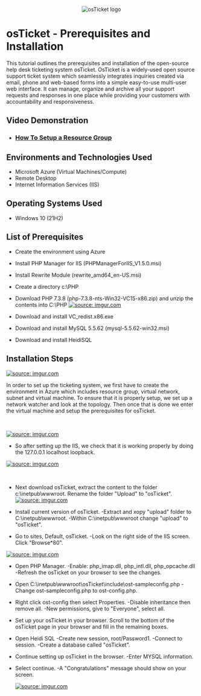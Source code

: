 <p align="center">
<img src="https://i.imgur.com/Clzj7Xs.png" alt="osTicket logo"/>
</p>

<h1>osTicket - Prerequisites and Installation</h1>
This tutorial outlines the prerequisites and installation of the open-source help desk ticketing system osTicket. OsTicket is a widely-used open source support ticket system which seamlessly integrates inquiries created via email, phone and web-based forms into a simple easy-to-use multi-user web interface. It can manage, organize and archive all your support requests and responses in one place while providing your customers with accountability and responsiveness.<br />


<h2>Video Demonstration</h2>

- ### [ How To Setup a Resource Group](https://loom.com/share/a4b3e70ccf6246aa89bed4496dea9a86)

<h2>Environments and Technologies Used</h2>

- Microsoft Azure (Virtual Machines/Compute)
- Remote Desktop
- Internet Information Services (IIS)

<h2>Operating Systems Used </h2>

- Windows 10</b> (21H2)

<h2>List of Prerequisites</h2>

- Create the environment using Azure
- Install PHP Manager for IIS (PHPManagerForIIS_V1.5.0.msi)
- Install Rewrite Module (rewrite_amd64_en-US.msi)
- Create a directory c:\PHP
- Download PHP 7.3.8 (php-7.3.8-nts-Win32-VC15-x86.zip) and unzip the contents into C:\PHP
<a href="https://imgur.com/hSxWqeY"><img src="https://i.imgur.com/hSxWqeY.png" title="source: imgur.com" /></a>
  
- Download and install VC_redist.x86.exe
- Download and install MySQL 5.5.62 (mysql-5.5.62-win32.msi)
- Download and install HeidiSQL
</p>
  
<h2>Installation Steps</h2>
  
<p>
<a href="https://imgur.com/PVgbFv2"><img src="https://i.imgur.com/PVgbFv2.png" title="source: imgur.com" /></a>
</p>
  
<p>
In order to set up the ticketing system, we first have to create the environment in Azure which includes resource group, virtual network, subnet and virtual machine. To ensure that it is properly setup, we set up a network watcher and look at the topology. Then once that is done we enter the virtual machine and setup the prerequisites for osTicket.
</p>
<br />

<p>
<a href="https://imgur.com/VCKgUVs"><img src="https://i.imgur.com/VCKgUVs.png" title="source: imgur.com" /></a>
</p>
<p>


- So after setting up the IIS, we check that it is working properly by doing the 127.0.0.1 localhost loopback.
  
<a href="https://imgur.com/Ovs3XN8"><img src="https://i.imgur.com/Ovs3XN8.png" title="source: imgur.com" /></a>
</p>
<br />

<p>
<a href=[image](https://user-images.githubusercontent.com/119722049/224799237-0b9df0bf-ec78-4cba-8117-a9a95925549b.png) /></a>


- Next download osTicket, extract the content to the folder c:\inetpub\wwwroot. Rename the folder "Upload" to "osTicket".
<a href="https://imgur.com/CKGlNgM"><img src="https://i.imgur.com/CKGlNgM.png" title="source: imgur.com" /></a>
</p>
<p>

- Install current version of osTicket. -Extract and xopy "upload" folder to C:\inetpub\wwwroot. -Within C:\inetpub\wwwroot change "upload" to "osTicket".

- Go to sites, Default, osTicket. -Look on the right side of the IIS screen. Click "Browse*80".
  
 <a href="https://imgur.com/uYUSqaP"><img src="https://i.imgur.com/uYUSqaP.png" title="source: imgur.com" /></a>

- Open PHP Manager. -Enable: php_imap.dll, php_intl.dll, php_opcache.dll -Refresh the osTicket on your browser to see the changes.

- Open C:\inetpub\wwwroot\osTicket\include\ost-sampleconfig.php -Change ost-sampleconfig.php to ost-config.php.

- Right click ost-config then select Properties. -Disable inheritance then remove all. -New permissions, give to "Everyone", select all.

- Set up your osTicket in your browser. Scroll to the bottom of the osTicket page in your browser and fill in the remaining boxes.

- Open Heidi SQL -Create new session, root/Password1. -Connect to session. -Create a database called "osTicket".

- Continue setting up osTicket in the browser. -Enter MYSQL information.

- Select continue. -A "Congratulations" message should show on your screen.
  
  <a href="https://imgur.com/jD7ZQ1c"><img src="https://i.imgur.com/jD7ZQ1c.png" title="source: imgur.com" /></a>
</p>
<br />
